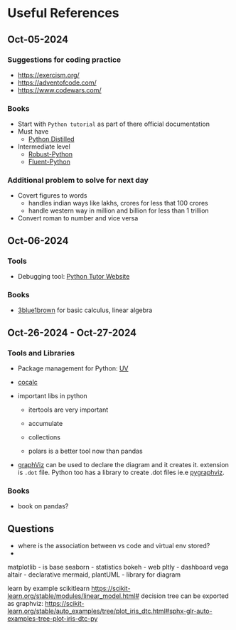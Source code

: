 # Useful References

## Oct-05-2024

### Suggestions for coding practice

* https://exercism.org/
* https://adventofcode.com/ 
* https://www.codewars.com/

### Books

* Start with `Python tutorial` as part of there official documentation
* Must have
  * [Python Distilled](https://www.amazon.in/Python-Distilled-David-M-Beazley-ebook/dp/B094CMKN2J)
* Intermediate level
  * [Robust-Python](https://www.amazon.in/Robust-Python-Patrick-Viafore-ebook/dp/B09982C9FX/)
  * [Fluent-Python](https://www.amazon.in/Fluent-Python-Luciano-Ramalho/dp/1491946008)

### Additional problem to solve for next day

* Covert figures to words
  * handles indian ways like lakhs, crores for less that 100 crores
  * handle western way in million and billion for less than 1 trillion
* Convert roman to number and vice versa

## Oct-06-2024

### Tools

* Debugging tool: [Python Tutor Website](https://pythontutor.com/)

### Books

* [3blue1brown](https://www.3blue1brown.com/) for basic calculus, linear algebra

## Oct-26-2024 - Oct-27-2024

### Tools and Libraries

* Package management for Python: [UV](https://docs.astral.sh/uv/)
* [cocalc](https://cocalc.com/)

* important libs in python
  * itertools are very important
  * accumulate
  * collections

  * polars is a better tool now than pandas

* [graphViz](https://graphviz.org/) can be used to declare the diagram and it creates it. extension is `.dot` file. Python too has a library to create .dot files ie.e [pygraphviz](https://pypi.org/project/pygraphviz/).

### Books

* book on pandas?

## Questions

* where is the association between vs code and virtual env stored?
* 

matplotlib - is base
seaborn - statistics
bokeh - web
pltly - dashboard
vega altair - declarative
mermaid, plantUML - library for diagram

learn by example scikitlearn https://scikit-learn.org/stable/modules/linear_model.html#
decision tree can be exported as graphviz: https://scikit-learn.org/stable/auto_examples/tree/plot_iris_dtc.html#sphx-glr-auto-examples-tree-plot-iris-dtc-py